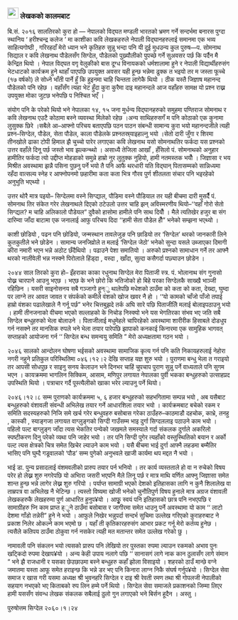 ### <img src = "https://images.vexels.com/media/users/3/140954/isolated/preview/92c8d4fffeec447a9106b65f8bbf0226-pen-paper-round-icon-by-vexels.png" width="25" height="25" /> लेखकको कालमबाट

बि.सं. २०१६ सालतिरको कुरा हो — नेपालको विद्घत मण्डली भारतको भ्रमण गर्ने सन्दर्भमा बनारस पुग्दा स्थानिय ‘ हरीश्चन्द्र कलेज ’ मा काशीका कवि लेखकहरुले नेपाली विद्घानहरुलाई समानमा एक भव्य साहित्यगोष्ठी , गरिरहदाँ मेरो ध्यान भने कृतिहरु सुन्नु भन्दा पनि यी दुई मुधउन्य कुल पुरुष—प. सोमनाथ सिद्याल र कवि लेखनाथ पौडेलसँग सिग्देल, पौडेलको पुख्र्यौलीको पुपच्छे गर्ने सुअवसर पर्छ कि पर्दैन मै केन्द्रित थियो । नेपाल विद्घत वगृ वेलुकीको बास दूग्ध विनायकको धर्मशालामा हुने र नेपाली विद्यार्थीहरुसंग भेटधाटको कार्यक्रम  हुने थाहाँ पाएपछि उपयुक्त अवसर यही हून्छ भन्नेमा ढुक्क त भइयो तर म जस्ता फूच्चे (१७ वर्षको) ले सोध्ने भाँती पार्ने हुँ कि हुइनमा चाहि चिन्तता लागेकै थियो । ठीक यस्तै जिज्ञाष महानन्द पौडेलको पनि रहेछ । वहाँसँग त्यहा भेट हुँदा कुरा कुरैमा दाइ महानन्दले आज वहाँहरु सामक्ष यो प्रश्न राख्न उपयुक्त मोका जुटछ भनेपछि प निश्चित भएँ । 

संयोग पनि के परेको थियो भने नेपालका १४, १५ जना मुर्धन्य विद्घानहरुको समुहमा पण्तिराज सोमनाथ र कवि लेखनाथ एउटै कोठामा बस्ने व्यवस्था मिलेको रहेछ ।अन्य साथिहरुसगँ म पनि कोठाको एक कुनामा लुसुक्क छिरे ।सबैले आ–आफ्नो परिचय बताएपछि पठन पाठन संबन्धी सामान्य कुरा भयो महानन्दजीले त्यही प्रश्न–सिग्देल, पौडेल, सेता पौडेल, काला पौडेलके प्रश्नतस्र्याइहाल्नु भयो ।सेतो दारी जुँगा र शिरमा तीनखोले ढाका टोपी हिमाल झै चुच्चो पारेर लगाएका कवि लेखनाथ यसो सोमनाथतिर फर्कदा यस प्रश्नको उत्तर वहाँले दिनू पर्छ जस्तो भाव झल्कन्थ्थो । असाध्यै तेजिला आखाँ , हँसिलो पं. सोमनाथको अनुहार हामीतिर फर्कदा त्यो उद्दीप्त मोहडाको समुन्ने हाम्रो नुर लुतुक्क नुहियो, हामी नतमस्तक भयौँ । जिज्ञासा र भय मिश्रीत अवस्थामा झन्नै पसिना  पुछनु पर्ने भयो तै पनि आफै थरधारी यति विद्घान् पितासम्मको सान्निध्यमा रहँदा वात्सल्य स्नेह र आफ्नोपनमो छहारीमा कता कता भित्र गौरव पुर्ण शीतलता संचार पनि भइरहेको अनुभुति भएथ्यो ।

उत्तर थोरै मात्र पइयो– सिग्देलमा वस्ने सिग्द्याल, पौडिमा वस्ने पौडियाल तर यही बीचमा दारी मुसर्दैै पं. सोमनाथ तिर संकेत गरेर लेखनाथले दिएको ठटेउलो उत्तर चाहि झन् अविस्मरणीय थियो–‘‘वहाँ गोरो सेतो सिग्द्यल? म चाहि अलिकालो पौडेयल” दुवैको हासोमा हामीले पनि साथ दियौँ । मैले त्यतिखेर हजुर बा संग दारिम्वा जाँदा बाटामा एक जनालाई आफु परिचय दिदा ‘‘हामी सेता पौडेल हौँ” भनेको सम्झना भएथ्यो ।

काशी छोडियो , पढन पनि छोडियो, जन्मस्थान तावलेजुङ पनि छाडियो तर ‘सिग्देल’ थरको जानकारी लिने कुतकुतीले भने छोडेन । सामान्य जनजिव्रोले त मलाई ‘सिग्देल जेठो’ भनेको सुन्दा यसले उब्जाएका दिमागी कीरा नमारी भएन भन्ने अठोट छँदैथियो । पढाउने पेशा समातियो । अरुको प्रश्नको सामाधान गर्ने तर आफ्नै थरको नालीवेली भन्न नस्क्ने पिरोलाले हिंड्दा , वस्दा , खाँदा, सुत्दा कसैगर्दा पछ्याउन छोडेन ।

२०४४ साल तिरको कुरा हो– इँहराका काका रधुनाथ सिग्देल मेरा पिताजी स्त्र. पं. भोलानाथ संग गुनासो पोख्न चारपाने आउनु भएछ । भएछ के भने छोरो कि भतिजोको हो बिहे परका सिग्देलकै साख्खै भाञ्जी रहिछिन । यसरी साइनोसनय सबै गञ्जागो हुन्ु थालेपछि मधेशको ठाउँमा को कता को कता, देख्दा, घुम्दा पर लाग्ने तर आवत जावत र संपर्कको कमीले वंशको खोज खवर नै हो । ‘‘यो कामको चाँजो पाँजो तपाई हाम्रो वंशका पढालेखाले नै गर्नू पर्छ” भनेर चित्तबुझदे तर्क अघि सारे पछि पिताजीलेि मलाई बोलाइपठाउनु भयो । हामी तीनजनाको वीचमा भएको सल्लाहको के निचोड निस्क्यो भने यस भेगतिरका संभव भए जति सबै सिग्देल बन्धुहरुको भेला बोलाउने । पिताजीलाई मधुमेहले चापिरहेको अवस्थामा शारीरीक हिसाबले दोडधुप गर्न नसक्ने तर मानसिक रुपले भने भेला तयार पारेपछि झापाको कनकाई किनारमा एक सामुहिक भागवत् सप्ताहको आयोजना गर्न ‘‘ सिग्देल बन्ध समन्वयु समिति ” मेरो अध्यक्षतामा गठन भयो ।

२०४६ सालको आन्दोलन घोषणा भईसको अवस्थामा सामाजिक कृत्य गर्न पनि कति निकायहरुलाई नेहोरा नगरी नहुने प्रतिकुल परिस्थितिमा ०४६।१२।२ देखि सप्ताह यज्ञ शुरु भयो । पुराणमा बन्धु भेला त गराइयो तर आपसी सोधपुछ र साइनु सनय केलाउन भने दिनभर चाहिं चुपचाप पुराण सुन्नु पर्ने वाध्यताले पनि सुगम भएन । कायक्रममा भागलिन सिक्किम, आसाम, मणिपुर लगायत नेपालका पुर्वी भकका बन्धुहरुको उत्साहप्रद उपस्थिति थियो । पत्राचार गर्दै पूस्त्यैलीको खाका भरेर ल्याउनु पर्ने थियो।

२०४६।१२।८ सम्म पुराणको कार्यक्रममा ५, ६ हजार बन्धुहरुको सहभगितामा सम्पन्न भयो , अब यसैबाट बन्धुहरुको वंशावली संवन्धी अभिलेख तयार गर्ने आधारशिला तयार भयो । कार्यक्रमबाट बचेको रकम र समिति सदस्यहरुको निजि समे खर्च गरेर बन्धुवहरु बसोबास गरेका ठाउँहरु–काठमाडौ दहचोक, काभ्रे, तनहु , कास्की , स्याङ्गजा लगायत वाग्लुङ्गको सिग्दी गाउँसम्म भाइ दुर्गा सिग्दललाइ पठाउने काम भयो । पहिलो पल्ट बाग्लुङ्ग जाँदा त्यस भेकतिर पन्येको जखमले समस्याले गर्दा संकलक दुर्गाले अकरिलो स्पष्टीकरण दिनु परेको व्यथा पनि जाहेर भयो । तर पनि सिग्दी पुगेर त्यहाँको वस्तुस्थितिको बयान र अर्को पल्ट त्यस क्षेत्रको चित्र समेत खिचेर ल्याउने काम भयो । यसै बीचमा भाई दुर्गा आफ्नै लहडमा बम्मैतिर भासिए पनि घुम्दै गडूवालको ‘पौड’ सम्म पुगेको अनुभवले खाजी कार्यमा थप मद्दत नै भयो ।

भाई डा. पुन्य प्रसादलाई वंशमवलीको प्रारुप तयार पर्न भनियो । तर कार्य व्यस्तताले हो वा न रुचेको विषय परेर हो लेख्न शुरु नगरेपछि यो अभिारा जसरी भएपनि मैले लिनू पर्छ र मात्र माथि वर्णित आफ्नु जिज्ञासा समेत शान्त हुन्छ भन्ने लागेर लेख्न शुरु गरियो । पर्याप्त सामाग्री भएको देशको इतिहासका लागि न कुनै शिलालेख वा ताम्रपत्र वा अभिलेख नै भेटिन्छ । त्यस्तो विष्यमा खोजी भनेको चुनौतिपुर्ण विषय हुनाले मात्र अग्रज वंशावली लेखकहरुकै लेखहरुमा पुर्ण आधारित हुनुप¥यो । आफुृ स्वयं पनि इतिहासको छात्र पनि नभएपछि र सामाग्रीहरु प्नि काम प्राप्त ह्ुने ठाउँमा बसोबास र जागीरमा समेत धाउनु पर्ने अवस्थामा यो काम ‘‘ लाटो देशमा गाँडो तन्नेरी” हुने ने भयो । आफुले निखेर भन्नुपर्दा सन्दर्भ सुचिमा उल्लेख गरिएको कुराहरुबाट ने प्रकाश निलेर ओकल्ने काम भएमो छ । यहाँ ती कृतिकारहरुसंग आभार प्रकट गर्नू मेरो कर्तव्य हुनेछ । त्यसैले कतिपय ठाउँमा ठोकुवा गर्न नसकेर त्यही मत मतान्तर समेत उल्लेख गरेको छु ।

नामावली पनि संकलन भयो त्यसको प्रारुप पनि लेखियो तर पुस्तका रुपमा ल्याउन रकमको अभाव पुनः खट्किदो रुपमा देखाप¥यो । अन्य केही उपाय नलागे पछि ‘‘ सानासगं लागे नाक कान ठुलासँग लागे संमान ” भने झै राजधानी र यसका छेउछाउमा बस्ने बन्धुहरु कहाँ झोला विसाइयो । शहरको ठाउँ मान्छे  वग्ने जमातमा यस्ता आफू समेत हराइन्छ कि भन्ने डर भए पनि किनारा लाग्न निकै संघर्ष गर्नुप¥यो । सिग्देल सेवा समाज र खास गरी यसमा अध्यक्ष श्री भुवनहरि सिग्देल र दाइ श्री  रेवती रमण तथा श्री गोपलजी नेपालीको सहयाग नभएको भए किताबको रुप लिन हम्मे पर्ने थियो । सिग्देल सेवा समाजले प्रकाशनको जिम्मा लिएर हामी यससँग संवन्ध लेखक संकलक सबैलाई ठुलो गुन लगाएको भने बिर्सन हूदैन । अस्तु ।

पुरुषोत्तम सिग्देल
२०६०।१।२४

